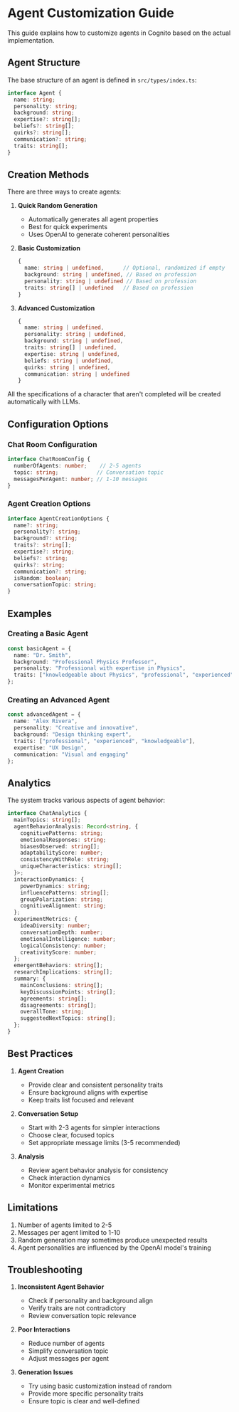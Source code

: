 # Agent Customization Guide

This guide explains how to customize agents in Cognito based on the actual implementation.

## Agent Structure

The base structure of an agent is defined in `src/types/index.ts`:

```typescript
interface Agent {
  name: string;
  personality: string;
  background: string;
  expertise?: string[];
  beliefs?: string[];
  quirks?: string[];
  communication?: string;
  traits: string[];
}
```

## Creation Methods

There are three ways to create agents:

1. **Quick Random Generation**
   - Automatically generates all agent properties
   - Best for quick experiments
   - Uses OpenAI to generate coherent personalities

2. **Basic Customization**
   ```typescript
   {
     name: string | undefined,      // Optional, randomized if empty
     background: string | undefined, // Based on profession
     personality: string | undefined // Based on profession
     traits: string[] | undefined   // Based on profession
   }
   ```

3. **Advanced Customization**
   ```typescript
   {
     name: string | undefined,
     personality: string | undefined,
     background: string | undefined,
     traits: string[] | undefined,
     expertise: string | undefined,
     beliefs: string | undefined,
     quirks: string | undefined,
     communication: string | undefined
   }
   ```
All the specifications of a character that aren't completed will be created automatically with LLMs.

## Configuration Options

### Chat Room Configuration

```typescript
interface ChatRoomConfig {
  numberOfAgents: number;    // 2-5 agents
  topic: string;            // Conversation topic
  messagesPerAgent: number; // 1-10 messages
}
```

### Agent Creation Options

```typescript
interface AgentCreationOptions {
  name?: string;
  personality?: string;
  background?: string;
  traits?: string[];
  expertise?: string;
  beliefs?: string;
  quirks?: string;
  communication?: string;
  isRandom: boolean;
  conversationTopic: string;
}
```

## Examples

### Creating a Basic Agent

```typescript
const basicAgent = {
  name: "Dr. Smith",
  background: "Professional Physics Professor",
  personality: "Professional with expertise in Physics",
  traits: ["knowledgeable about Physics", "professional", "experienced"]
};
```

### Creating an Advanced Agent

```typescript
const advancedAgent = {
  name: "Alex Rivera",
  personality: "Creative and innovative",
  background: "Design thinking expert",
  traits: ["professional", "experienced", "knowledgeable"],
  expertise: "UX Design",
  communication: "Visual and engaging"
};
```

## Analytics

The system tracks various aspects of agent behavior:

```typescript
interface ChatAnalytics {
  mainTopics: string[];
  agentBehaviorAnalysis: Record<string, {
    cognitivePatterns: string;
    emotionalResponses: string;
    biasesObserved: string[];
    adaptabilityScore: number;
    consistencyWithRole: string;
    uniqueCharacteristics: string[];
  }>;
  interactionDynamics: {
    powerDynamics: string;
    influencePatterns: string[];
    groupPolarization: string;
    cognitiveAlignment: string;
  };
  experimentMetrics: {
    ideaDiversity: number;
    conversationDepth: number;
    emotionalIntelligence: number;
    logicalConsistency: number;
    creativityScore: number;
  };
  emergentBehaviors: string[];
  researchImplications: string[];
  summary: {
    mainConclusions: string[];
    keyDiscussionPoints: string[];
    agreements: string[];
    disagreements: string[];
    overallTone: string;
    suggestedNextTopics: string[];
  };
}
```

## Best Practices

1. **Agent Creation**
   - Provide clear and consistent personality traits
   - Ensure background aligns with expertise
   - Keep traits list focused and relevant

2. **Conversation Setup**
   - Start with 2-3 agents for simpler interactions
   - Choose clear, focused topics
   - Set appropriate message limits (3-5 recommended)

3. **Analysis**
   - Review agent behavior analysis for consistency
   - Check interaction dynamics
   - Monitor experimental metrics

## Limitations

1. Number of agents limited to 2-5 
2. Messages per agent limited to 1-10
3. Random generation may sometimes produce unexpected results
4. Agent personalities are influenced by the OpenAI model's training

## Troubleshooting

1. **Inconsistent Agent Behavior**
   - Check if personality and background align
   - Verify traits are not contradictory
   - Review conversation topic relevance

2. **Poor Interactions**
   - Reduce number of agents
   - Simplify conversation topic
   - Adjust messages per agent

3. **Generation Issues**
   - Try using basic customization instead of random
   - Provide more specific personality traits
   - Ensure topic is clear and well-defined 